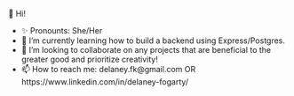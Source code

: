 
👋 Hi!
  <ul>
  <li> ✨ Pronounts: She/Her </li>
  <li> 🌱 I’m currently learning how to build a backend using Express/Postgres. </li>
  <li> 💜 I’m looking to collaborate on any projects that are beneficial to the greater good and prioritize creativity! </li>
  <li> 📫 How to reach me: delaney.fk@gmail.com OR https://www.linkedin.com/in/delaney-fogarty/ </li>
<ul>
